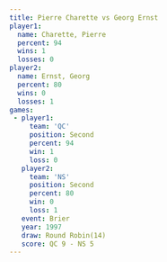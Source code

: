 ```yaml
---
title: Pierre Charette vs Georg Ernst
player1:                
  name: Charette, Pierre
  percent: 94           
  wins: 1               
  losses: 0             
player2:                
  name: Ernst, Georg    
  percent: 80           
  wins: 0               
  losses: 1             
games:
 - player1:          
     team: 'QC'      
     position: Second
     percent: 94     
     win: 1          
     loss: 0         
   player2:          
     team: 'NS'      
     position: Second
     percent: 80     
     win: 0          
     loss: 1         
   event: Brier         
   year: 1997           
   draw: Round Robin(14)
   score: QC 9 - NS 5   
---
```

